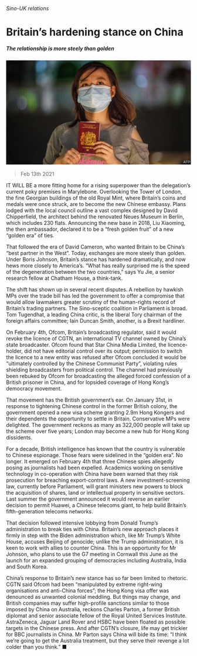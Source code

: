 ###### Sino-UK relations

# Britain’s hardening stance on China 

##### The relationship is more steely than golden 

![image](images/20210213_brp505.jpg) 

> Feb 13th 2021 


IT WILL BE a more fitting home for a rising superpower than the delegation’s current poky premises in Marylebone. Overlooking the Tower of London, the fine Georgian buildings of the old Royal Mint, where Britain’s coins and medals were once struck, are to become the new Chinese embassy. Plans lodged with the local council outline a vast complex designed by David Chipperfield, the architect behind the renovated Neues Museum in Berlin, which includes 230 flats. Announcing the new base in 2018, Liu Xiaoming, the then ambassador, declared it to be a “fresh golden fruit” of a new “golden era” of ties.


That followed the era of David Cameron, who wanted Britain to be China’s “best partner in the West”. Today, exchanges are more steely than golden. Under Boris Johnson, Britain’s stance has hardened dramatically, and now hews more closely to America’s. “What has really surprised me is the speed of the degeneration between the two countries,” says Yu Jie, a senior research fellow at Chatham House, a think-tank.



The shift has shown up in several recent disputes. A rebellion by hawkish MPs over the trade bill has led the government to offer a compromise that would allow lawmakers greater scrutiny of the human-rights record of Britain’s trading partners. The Sino-sceptic coalition in Parliament is broad. Tom Tugendhat, a leading China critic, is the liberal Tory chairman of the foreign affairs committee; Iain Duncan Smith, another, is a Brexit hardliner.


On February 4th, Ofcom, Britain’s broadcasting regulator, said it would revoke the licence of CGTN, an international TV channel owned by China’s state broadcaster. Ofcom found that Star China Media Limited, the licence-holder, did not have editorial control over its output; permission to switch the licence to a new entity was refused after Ofcom concluded it would be “ultimately controlled by the Chinese Communist Party”, violating rules shielding broadcasters from political control. The channel had previously been rebuked by Ofcom for broadcasting the alleged forced confession of a British prisoner in China, and for lopsided coverage of Hong Kong’s democracy movement.


That movement has the British government’s ear. On January 31st, in response to tightening Chinese control in the former British colony, the government opened a new visa scheme granting 2.9m Hong Kongers and their dependents the opportunity to settle in Britain. Conservative MPs were delighted. The government reckons as many as 322,000 people will take up the scheme over five years; London may become a new hub for Hong Kong dissidents.


For a decade, British intelligence has known that the country is vulnerable to Chinese espionage. Those fears were sidelined in the “golden era”. No longer. It emerged on February 4th that three Chinese spies allegedly posing as journalists had been expelled. Academics working on sensitive technology in co-operation with China have been warned that they risk prosecution for breaching export-control laws. A new investment-screening law, currently before Parliament, will grant ministers new powers to block the acquisition of shares, land or intellectual property in sensitive sectors. Last summer the government announced it would reverse an earlier decision to permit Huawei, a Chinese telecoms giant, to help build Britain’s fifth-generation telecoms networks.


That decision followed intensive lobbying from Donald Trump’s administration to break ties with China. Britain’s new approach places it firmly in step with the Biden administration which, like Mr Trump’s White House, accuses Beijing of genocide; unlike the Trump administration, it is keen to work with allies to counter China. This is an opportunity for Mr Johnson, who plans to use the G7 meeting in Cornwall this June as the launch for an expanded grouping of democracies including Australia, India and South Korea.


China’s response to Britain’s new stance has so far been limited to rhetoric. CGTN said Ofcom had been “manipulated by extreme right-wing organisations and anti-China forces”; the Hong Kong visa offer was denounced as unwanted colonial meddling. But things may change, and British companies may suffer high-profile sanctions similar to those imposed by China on Australia, reckons Charles Parton, a former British diplomat and senior associate fellow of the Royal United Services Institute. AstraZeneca, Jaguar Land Rover and HSBC have been floated as possible targets in the Chinese press. And after CGTN’s closure, life may get trickier for BBC journalists in China. Mr Parton says China will bide its time: “I think we’re going to get the Australia treatment, but they serve their revenge a lot colder than you think.” ■

